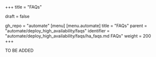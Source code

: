 +++
title = "FAQs"

draft = false

gh_repo = "automate"
[menu]
  [menu.automate]
    title = "FAQs"
    parent = "automate/deploy_high_availability/faqs"
    identifier = "automate/deploy_high_availability/faqs/ha_faqs.md FAQs"
    weight = 200
+++

TO BE ADDED
